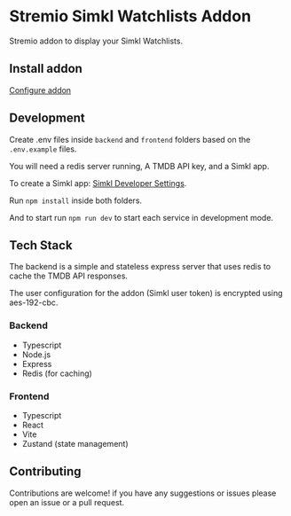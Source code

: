 # Stremio Simkl Watchlists Addon
Stremio addon to display your Simkl Watchlists.

## Install addon

[Configure addon](https://stremio-simkl.nktfh100.com)


## Development

Create .env files inside `backend` and `frontend` folders based on the `.env.example` files.

You will need a redis server running, A TMDB API key, and a Simkl app.

To create a Simkl app: [Simkl Developer Settings](https://simkl.com/settings/developer/).

Run `npm install` inside both folders.

And to start run `npm run dev` to start each service in development mode.


## Tech Stack

The backend is a simple and stateless express server that uses redis to cache the TMDB API responses.

The user configuration for the addon (Simkl user token) is encrypted using aes-192-cbc.


### Backend

- Typescript
- Node.js
- Express
- Redis (for caching)

### Frontend

- Typescript
- React
- Vite
- Zustand (state management)


## Contributing

Contributions are welcome!
if you have any suggestions or issues please open an issue or a pull request.
